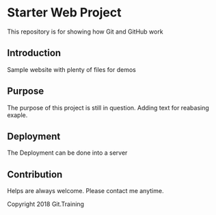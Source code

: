 # Starter Web Project

This repository is for showing how Git and GitHub work

## Introduction

Sample website with plenty of files for demos

## Purpose

The purpose of this project is still in question. Adding text for reabasing exaple.

## Deployment

The Deployment can be done into a server

## Contribution

Helps are always welcome. Please contact me anytime.

Copyright 2018 Git.Training